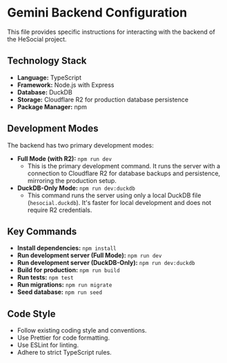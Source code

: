 # Gemini Backend Configuration

This file provides specific instructions for interacting with the backend of the HeSocial project.

## Technology Stack

-   **Language:** TypeScript
-   **Framework:** Node.js with Express
-   **Database:** DuckDB
-   **Storage:** Cloudflare R2 for production database persistence
-   **Package Manager:** npm

## Development Modes

The backend has two primary development modes:

-   **Full Mode (with R2):** `npm run dev`
    -   This is the primary development command. It runs the server with a connection to Cloudflare R2 for database backups and persistence, mirroring the production setup.
-   **DuckDB-Only Mode:** `npm run dev:duckdb`
    -   This command runs the server using only a local DuckDB file (`hesocial.duckdb`). It's faster for local development and does not require R2 credentials.

## Key Commands

-   **Install dependencies:** `npm install`
-   **Run development server (Full Mode):** `npm run dev`
-   **Run development server (DuckDB-Only):** `npm run dev:duckdb`
-   **Build for production:** `npm run build`
-   **Run tests:** `npm test`
-   **Run migrations:** `npm run migrate`
-   **Seed database:** `npm run seed`

## Code Style

-   Follow existing coding style and conventions.
-   Use Prettier for code formatting.
-   Use ESLint for linting.
-   Adhere to strict TypeScript rules.
